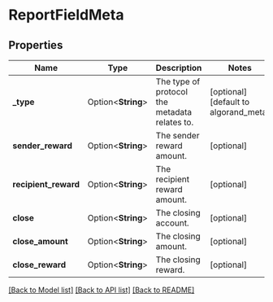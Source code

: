 # ReportFieldMeta

## Properties

Name | Type | Description | Notes
------------ | ------------- | ------------- | -------------
**_type** | Option<**String**> | The type of protocol the metadata relates to. | [optional][default to algorand_meta]
**sender_reward** | Option<**String**> | The sender reward amount. | [optional]
**recipient_reward** | Option<**String**> | The recipient reward amount. | [optional]
**close** | Option<**String**> | The closing account. | [optional]
**close_amount** | Option<**String**> |  The closing amount. | [optional]
**close_reward** | Option<**String**> | The closing reward. | [optional]

[[Back to Model list]](../README.md#documentation-for-models) [[Back to API list]](../README.md#documentation-for-api-endpoints) [[Back to README]](../README.md)


